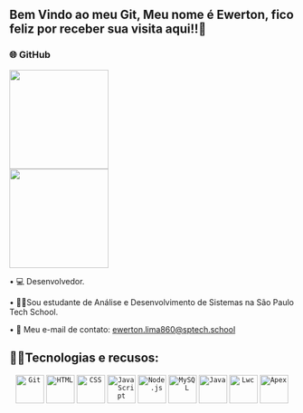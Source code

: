 ## Bem Vindo ao meu Git, Meu nome é Ewerton, fico feliz por receber sua visita aqui!!👨‍

### 🌐 GitHub

<div>
    <a href="https://github.com/EwertonLima2002">
        <img height="175em" src="https://github-readme-stats.vercel.app/api?username=EwertonLima2002&show_icons=true&theme=tokyonight">
    </a>
</div>

<div>
    <a href="https://github.com/EwertonLima2002">
        <img height="175em" src="https://github-readme-stats.vercel.app/api/top-langs/?username=EwertonLima2002&theme=tokyonight&layout=compact&langs_count=8">
    </a>
</div>

• 💻 Desenvolvedor.

• 👨‍🎓Sou estudante de Análise e Desenvolvimento de Sistemas na São Paulo Tech School.

• 📧 Meu e-mail de contato: ewerton.lima860@sptech.school

## 👨‍💻Tecnologias e recusos:

<div align="center">
    <code><img height="50" src="https://user-images.githubusercontent.com/25181517/192108372-f71d70ac-7ae6-4c0d-8395-51d8870c2ef0.png" alt="Git" title="Git" /></code>
    <code><img height="50" src="https://user-images.githubusercontent.com/25181517/192158954-f88b5814-d510-4564-b285-dff7d6400dad.png" alt="HTML" title="HTML" /></code>
    <code><img height="50" src="https://user-images.githubusercontent.com/25181517/183898674-75a4a1b1-f960-4ea9-abcb-637170a00a75.png" alt="CSS" title="CSS" /></code>
    <code><img height="50" src="https://user-images.githubusercontent.com/25181517/117447155-6a868a00-af3d-11eb-9cfe-245df15c9f3f.png" alt="JavaScript" title="JavaScript" /></code>
    <code><img height="50" src="https://user-images.githubusercontent.com/25181517/183568594-85e280a7-0d7e-4d1a-9028-c8c2209e073c.png" alt="Node.js" title="Node.js" /></code>
    <code><img height="50" src="https://user-images.githubusercontent.com/25181517/183896128-ec99105a-ec1a-4d85-b08b-1aa1620b2046.png" alt="MySQL" title="MySQL" /></code>
    <code><img height="50" src="https://cdn.jsdelivr.net/gh/devicons/devicon/icons/java/java-original.svg" alt="Java" title="Java" /></code>
    <code><img height="50" src="https://developer.salesforce.com/resources2/quests/badge2.png" alt="Lwc" title="Lwc" /></code>
    <code><img height="50" src="https://www.opencodez.com/wp-content/uploads/2018/04/Learning-Apex-Salesforce.png" alt="Apex" title="Apex" /></code>
</div>
